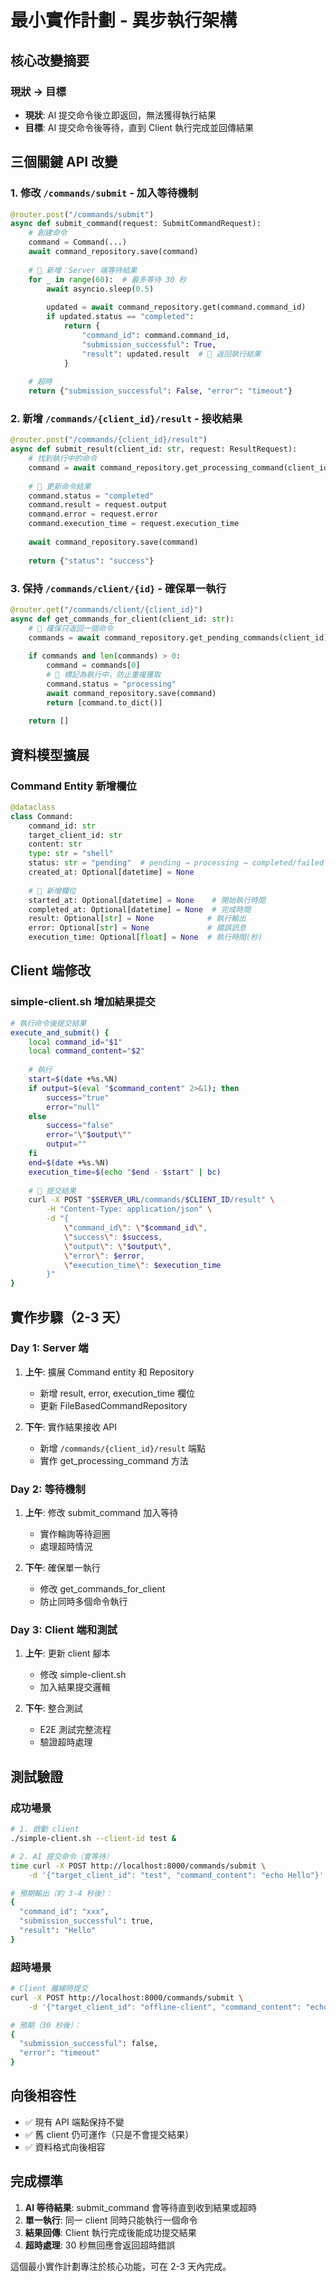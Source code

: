 # 最小實作計劃 - 異步執行架構

## 核心改變摘要

### 現狀 → 目標
- **現狀**: AI 提交命令後立即返回，無法獲得執行結果
- **目標**: AI 提交命令後等待，直到 Client 執行完成並回傳結果

## 三個關鍵 API 改變

### 1. 修改 `/commands/submit` - 加入等待機制
```python
@router.post("/commands/submit")
async def submit_command(request: SubmitCommandRequest):
    # 創建命令
    command = Command(...)
    await command_repository.save(command)
    
    # 🔴 新增：Server 端等待結果
    for _ in range(60):  # 最多等待 30 秒
        await asyncio.sleep(0.5)
        
        updated = await command_repository.get(command.command_id)
        if updated.status == "completed":
            return {
                "command_id": command.command_id,
                "submission_successful": True,
                "result": updated.result  # 🔴 返回執行結果
            }
    
    # 超時
    return {"submission_successful": False, "error": "timeout"}
```

### 2. 新增 `/commands/{client_id}/result` - 接收結果
```python
@router.post("/commands/{client_id}/result")
async def submit_result(client_id: str, request: ResultRequest):
    # 找到執行中的命令
    command = await command_repository.get_processing_command(client_id)
    
    # 🔴 更新命令結果
    command.status = "completed"
    command.result = request.output
    command.error = request.error
    command.execution_time = request.execution_time
    
    await command_repository.save(command)
    
    return {"status": "success"}
```

### 3. 保持 `/commands/client/{id}` - 確保單一執行
```python
@router.get("/commands/client/{client_id}")
async def get_commands_for_client(client_id: str):
    # 🔴 確保只返回一個命令
    commands = await command_repository.get_pending_commands(client_id)
    
    if commands and len(commands) > 0:
        command = commands[0]
        # 🔴 標記為執行中，防止重複獲取
        command.status = "processing"
        await command_repository.save(command)
        return [command.to_dict()]
    
    return []
```

## 資料模型擴展

### Command Entity 新增欄位
```python
@dataclass
class Command:
    command_id: str
    target_client_id: str
    content: str
    type: str = "shell"
    status: str = "pending"  # pending → processing → completed/failed
    created_at: Optional[datetime] = None
    
    # 🔴 新增欄位
    started_at: Optional[datetime] = None    # 開始執行時間
    completed_at: Optional[datetime] = None  # 完成時間
    result: Optional[str] = None            # 執行輸出
    error: Optional[str] = None             # 錯誤訊息
    execution_time: Optional[float] = None  # 執行時間(秒)
```

## Client 端修改

### simple-client.sh 增加結果提交
```bash
# 執行命令後提交結果
execute_and_submit() {
    local command_id="$1"
    local command_content="$2"
    
    # 執行
    start=$(date +%s.%N)
    if output=$(eval "$command_content" 2>&1); then
        success="true"
        error="null"
    else
        success="false"
        error="\"$output\""
        output=""
    fi
    end=$(date +%s.%N)
    execution_time=$(echo "$end - $start" | bc)
    
    # 🔴 提交結果
    curl -X POST "$SERVER_URL/commands/$CLIENT_ID/result" \
        -H "Content-Type: application/json" \
        -d "{
            \"command_id\": \"$command_id\",
            \"success\": $success,
            \"output\": \"$output\",
            \"error\": $error,
            \"execution_time\": $execution_time
        }"
}
```

## 實作步驟（2-3 天）

### Day 1: Server 端
1. **上午**: 擴展 Command entity 和 Repository
   - 新增 result, error, execution_time 欄位
   - 更新 FileBasedCommandRepository

2. **下午**: 實作結果接收 API
   - 新增 `/commands/{client_id}/result` 端點
   - 實作 get_processing_command 方法

### Day 2: 等待機制
1. **上午**: 修改 submit_command 加入等待
   - 實作輪詢等待迴圈
   - 處理超時情況

2. **下午**: 確保單一執行
   - 修改 get_commands_for_client
   - 防止同時多個命令執行

### Day 3: Client 端和測試
1. **上午**: 更新 client 腳本
   - 修改 simple-client.sh
   - 加入結果提交邏輯

2. **下午**: 整合測試
   - E2E 測試完整流程
   - 驗證超時處理

## 測試驗證

### 成功場景
```bash
# 1. 啟動 client
./simple-client.sh --client-id test &

# 2. AI 提交命令（會等待）
time curl -X POST http://localhost:8000/commands/submit \
    -d '{"target_client_id": "test", "command_content": "echo Hello"}'

# 預期輸出（約 3-4 秒後）：
{
  "command_id": "xxx",
  "submission_successful": true,
  "result": "Hello"
}
```

### 超時場景
```bash
# Client 離線時提交
curl -X POST http://localhost:8000/commands/submit \
    -d '{"target_client_id": "offline-client", "command_content": "echo Test"}'

# 預期（30 秒後）：
{
  "submission_successful": false,
  "error": "timeout"
}
```

## 向後相容性

- ✅ 現有 API 端點保持不變
- ✅ 舊 client 仍可運作（只是不會提交結果）
- ✅ 資料格式向後相容

## 完成標準

1. **AI 等待結果**: submit_command 會等待直到收到結果或超時
2. **單一執行**: 同一 client 同時只能執行一個命令
3. **結果回傳**: Client 執行完成後能成功提交結果
4. **超時處理**: 30 秒無回應會返回超時錯誤

這個最小實作計劃專注於核心功能，可在 2-3 天內完成。